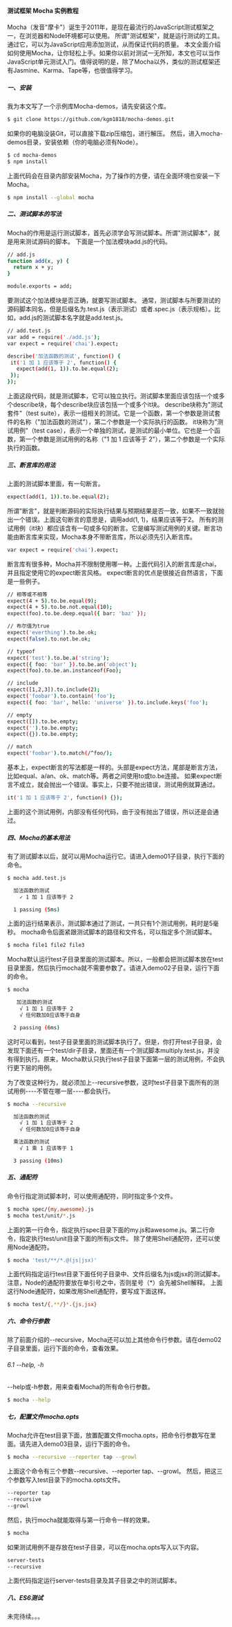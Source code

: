 #### 测试框架 Mocha 实例教程
Mocha（发音"摩卡"）诞生于2011年，是现在最流行的JavaScript测试框架之一，在浏览器和Node环境都可以使用。
所谓"测试框架"，就是运行测试的工具。通过它，可以为JavaScript应用添加测试，从而保证代码的质量。
本文全面介绍如何使用Mocha，让你轻松上手。如果你以前对测试一无所知，本文也可以当作JavaScript单元测试入门。值得说明的是，除了Mocha以外，类似的测试框架还有Jasmine、Karma、Tape等，也很值得学习。
##### 一、安装
我为本文写了一个示例库Mocha-demos，请先安装这个库。
```bash
$ git clone https://github.com/kgm1818/mocha-demos.git
```
如果你的电脑没装Git，可以直接下载zip压缩包，进行解压。
然后，进入mocha-demos目录，安装依赖（你的电脑必须有Node）。
```bash
$ cd mocha-demos
$ npm install
```
上面代码会在目录内部安装Mocha，为了操作的方便，请在全面环境也安装一下Mocha。
```bash
$ npm install --global mocha
```
##### 二、测试脚本的写法
Mocha的作用是运行测试脚本，首先必须学会写测试脚本。所谓"测试脚本"，就是用来测试源码的脚本。
下面是一个加法模块add.js的代码。
```bash
// add.js
function add(x, y) {
  return x + y;
}

module.exports = add;
```
要测试这个加法模块是否正确，就要写测试脚本。
 通常，测试脚本与所要测试的源码脚本同名，但是后缀名为.test.js（表示测试）或者.spec.js（表示规格）。比如，add.js的测试脚本名字就是add.test.js。
 ```bash
 // add.test.js
var add = require('./add.js');
var expect = require('chai').expect;

describe('加法函数的测试', function() {
  it('1 加 1 应该等于 2', function() {
    expect(add(1, 1)).to.be.equal(2);
  });
});
```
上面这段代码，就是测试脚本，它可以独立执行。测试脚本里面应该包括一个或多个describe块，每个describe块应该包括一个或多个it块。
describe块称为"测试套件"（test suite），表示一组相关的测试。它是一个函数，第一个参数是测试套件的名称（"加法函数的测试"），第二个参数是一个实际执行的函数。
it块称为"测试用例"（test case），表示一个单独的测试，是测试的最小单位。它也是一个函数，第一个参数是测试用例的名称（"1 加 1 应该等于 2"），第二个参数是一个实际执行的函数。
##### 三、断言库的用法
上面的测试脚本里面，有一句断言。
```bash
expect(add(1, 1)).to.be.equal(2);
```
所谓"断言"，就是判断源码的实际执行结果与预期结果是否一致，如果不一致就抛出一个错误。上面这句断言的意思是，调用add(1, 1)，结果应该等于2。
所有的测试用例（it块）都应该含有一句或多句的断言。它是编写测试用例的关键。断言功能由断言库来实现，Mocha本身不带断言库，所以必须先引入断言库。
```bash
var expect = require('chai').expect;
```
断言库有很多种，Mocha并不限制使用哪一种。上面代码引入的断言库是chai，并且指定使用它的expect断言风格。
expect断言的优点是很接近自然语言，下面是一些例子。
```bash
// 相等或不相等
expect(4 + 5).to.be.equal(9);
expect(4 + 5).to.be.not.equal(10);
expect(foo).to.be.deep.equal({ bar: 'baz' });

// 布尔值为true
expect('everthing').to.be.ok;
expect(false).to.not.be.ok;

// typeof
expect('test').to.be.a('string');
expect({ foo: 'bar' }).to.be.an('object');
expect(foo).to.be.an.instanceof(Foo);

// include
expect([1,2,3]).to.include(2);
expect('foobar').to.contain('foo');
expect({ foo: 'bar', hello: 'universe' }).to.include.keys('foo');

// empty
expect([]).to.be.empty;
expect('').to.be.empty;
expect({}).to.be.empty;

// match
expect('foobar').to.match(/^foo/);
```
基本上，expect断言的写法都是一样的。头部是expect方法，尾部是断言方法，比如equal、a/an、ok、match等。两者之间使用to或to.be连接。
如果expect断言不成立，就会抛出一个错误。事实上，只要不抛出错误，测试用例就算通过。
```bash
it('1 加 1 应该等于 2', function() {});
```
上面的这个测试用例，内部没有任何代码，由于没有抛出了错误，所以还是会通过。
##### 四、Mocha的基本用法
有了测试脚本以后，就可以用Mocha运行它。请进入demo01子目录，执行下面的命令。
```bash
$ mocha add.test.js

  加法函数的测试
    ✓ 1 加 1 应该等于 2

  1 passing (5ms)
  ```
  上面的运行结果表示，测试脚本通过了测试，一共只有1个测试用例，耗时是5毫秒。
mocha命令后面紧跟测试脚本的路径和文件名，可以指定多个测试脚本。
```bash
$ mocha file1 file2 file3
```
Mocha默认运行test子目录里面的测试脚本。所以，一般都会把测试脚本放在test目录里面，然后执行mocha就不需要参数了。请进入demo02子目录，运行下面的命令。
```bash
$ mocha

   加法函数的测试
    √ 1 加 1 应该等于 2
    √ 任何数加0应该等于自身

  2 passing (6ms)
  ```
  这时可以看到，test子目录里面的测试脚本执行了。但是，你打开test子目录，会发现下面还有一个test/dir子目录，里面还有一个测试脚本multiply.test.js，并没有得到执行。原来，Mocha默认只执行test子目录下面第一层的测试用例，不会执行更下层的用例。

为了改变这种行为，就必须加上--recursive参数，这时test子目录下面所有的测试用例----不管在哪一层----都会执行。
```bash
$ mocha --recursive

  加法函数的测试
    √ 1 加 1 应该等于 2
    √ 任何数加0应该等于自身

  乘法函数的测试
    √ 1 乘 1 应该等于 1

  3 passing (10ms)
  ```
#####   五、通配符
命令行指定测试脚本时，可以使用通配符，同时指定多个文件。
```bash
$ mocha spec/{my,awesome}.js
$ mocha test/unit/*.js
```
上面的第一行命令，指定执行spec目录下面的my.js和awesome.js。第二行命令，指定执行test/unit目录下面的所有js文件。
除了使用Shell通配符，还可以使用Node通配符。
```bash
$ mocha 'test/**/*.@(js|jsx)'
```
上面代码指定运行test目录下面任何子目录中、文件后缀名为js或jsx的测试脚本。注意，Node的通配符要放在单引号之中，否则星号（*）会先被Shell解释。
上面这行Node通配符，如果改用Shell通配符，要写成下面这样。
```bash
$ mocha test/{,**/}*.{js,jsx}
```
##### 六、命令行参数
除了前面介绍的--recursive，Mocha还可以加上其他命令行参数。请在demo02子目录里面，运行下面的命令，查看效果。
###### 6.1 --help, -h
--help或-h参数，用来查看Mocha的所有命令行参数。
```bash
$ mocha --help
```
##### 七，配置文件mocha.opts
Mocha允许在test目录下面，放置配置文件mocha.opts，把命令行参数写在里面。请先进入demo03目录，运行下面的命令。
```bash
$ mocha --recursive --reporter tap --growl
```
上面这个命令有三个参数--recursive、--reporter tap、--growl。
然后，把这三个参数写入test目录下的mocha.opts文件。
```bash
--reporter tap
--recursive
--growl
```
然后，执行mocha就能取得与第一行命令一样的效果。
```bash
$ mocha
```
如果测试用例不是存放在test子目录，可以在mocha.opts写入以下内容。
```bash
server-tests
--recursive
```
上面代码指定运行server-tests目录及其子目录之中的测试脚本。
##### 八、ES6测试
未完待续。。。